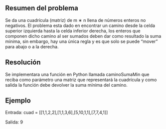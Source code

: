## Resumen del problema

Se da una cuadrícula (matriz) de m ∗ n llena de números enteros no negativos. El problema esta dado en encontrar un camino desde la celda superior 
izquierda hasta la celda inferior derecha, los enteros que componen dicho camino al ser sumados deben dar como resultado la suma mínima, sin embargo, hay una única regla y es que 
solo se puede “mover” para abajo o a la derecha.

## Resolución

Se implementara una función en Python llamada caminoSumaMin que reciba como parámetro una matriz que representará la cuadrícula y como salida la función debe devolver la suma mínima 
del camino.

## Ejemplo 

Entrada: cuad = [[1,1,2,2],[1,1,3,6],[5,10,1,1],[7,7,4,1]]

Salida: 9
